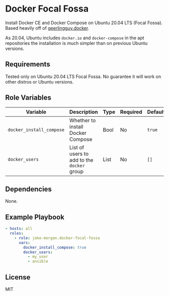 Docker Focal Fossa
=========

Install Docker CE and Docker Compose on Ubuntu 20.04 LTS (Focal Fossa). Based heavily off of [geerlingguy.docker](https://github.com/geerlingguy/ansible-role-docker).

As 20.04, Ubuntu includes `docker.io` and `docker-compose` in the apt repositories the installation is much simpler than on previous Ubuntu versions.

Requirements
------------

Tested only on Ubuntu 20.04 LTS Focal Fossa. No guarantee it will work on other distros or Ubuntu versions.

Role Variables
--------------

| Variable | Description | Type| Required | Default |
|-|-|-|-|-|
| `docker_install_compose` | Whether to install Docker Compose | Bool | No | `true` |
| `docker_users` | List of users to add to the `docker` group | List | No | `[]` |

Dependencies
------------

None.

Example Playbook
----------------

```yaml
- hosts: all
  roles:
    - role: jake-morgan.docker-focal-fossa
      vars:
        docker_install_compose: true
        docker_users:
          - my_user
          - ansible
```

License
-------

MIT

